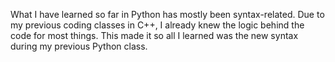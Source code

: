 What I have learned so far in Python has mostly been syntax-related. Due to my previous coding classes in C++, I already knew the logic behind the code for most things. This made it so all I learned was the new syntax during my previous Python class.
